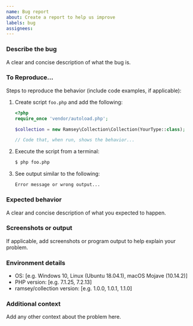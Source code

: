 ```yaml
---
name: Bug report
about: Create a report to help us improve
labels: bug
assignees:
---
```


### Describe the bug

A clear and concise description of what the bug is.

### To Reproduce...

Steps to reproduce the behavior (include code examples, if applicable):

1. Create script `foo.php` and add the following:

    ``` php
    <?php
    require_once 'vendor/autoload.php';

    $collection = new Ramsey\Collection\Collection(YourType::class);

    // Code that, when run, shows the behavior...
    ```

2. Execute the script from a terminal:

    ``` bash
    $ php foo.php
    ```

3. See output similar to the following:

    ```
    Error message or wrong output...
    ```

### Expected behavior

A clear and concise description of what you expected to happen.

### Screenshots or output

If applicable, add screenshots or program output to help explain your problem.

### Environment details

 - OS: [e.g. Windows 10, Linux (Ubuntu 18.04.1), macOS Mojave (10.14.2)]
 - PHP version: [e.g. 7.1.25, 7.2.13]
 - ramsey/collection version: [e.g. 1.0.0, 1.0.1, 1.1.0]

### Additional context

Add any other context about the problem here.
